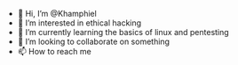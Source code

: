 - 👋 Hi, I’m @Khamphiel
- 👀 I’m interested in ethical hacking
- 🌱 I’m currently learning the basics of linux and pentesting
- 💞️ I’m looking to collaborate on something
- 📫 How to reach me

<!---
Khamphiel/Khamphiel is a ✨ special ✨ repository because its `README.md` (this file) appears on your GitHub profile.
You can click the Preview link to take a look at your changes.
--->
